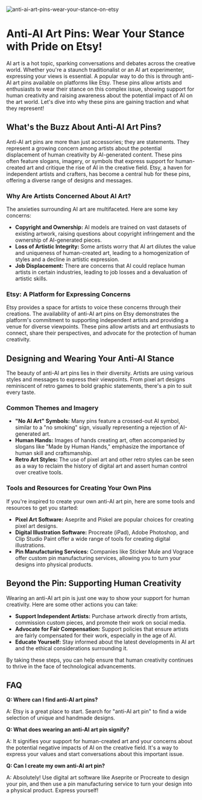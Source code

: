 ![anti-ai-art-pins-wear-your-stance-on-etsy](https://images.pexels.com/photos/18069362/pexels-photo-18069362.png?auto=compress&cs=tinysrgb&fit=crop&h=627&w=1200)

# Anti-AI Art Pins: Wear Your Stance with Pride on Etsy!

AI art is a hot topic, sparking conversations and debates across the creative world. Whether you're a staunch traditionalist or an AI art experimenter, expressing your views is essential. A popular way to do this is through anti-AI art pins available on platforms like Etsy. These pins allow artists and enthusiasts to wear their stance on this complex issue, showing support for human creativity and raising awareness about the potential impact of AI on the art world. Let's dive into why these pins are gaining traction and what they represent!

## What's the Buzz About Anti-AI Art Pins?

Anti-AI art pins are more than just accessories; they are statements. They represent a growing concern among artists about the potential displacement of human creativity by AI-generated content. These pins often feature slogans, imagery, or symbols that express support for human-created art and critique the rise of AI in the creative field. Etsy, a haven for independent artists and crafters, has become a central hub for these pins, offering a diverse range of designs and messages.

### Why Are Artists Concerned About AI Art?

The anxieties surrounding AI art are multifaceted. Here are some key concerns:

*   **Copyright and Ownership:** AI models are trained on vast datasets of existing artwork, raising questions about copyright infringement and the ownership of AI-generated pieces.
*   **Loss of Artistic Integrity:** Some artists worry that AI art dilutes the value and uniqueness of human-created art, leading to a homogenization of styles and a decline in artistic expression.
*   **Job Displacement:** There are concerns that AI could replace human artists in certain industries, leading to job losses and a devaluation of artistic skills.

### Etsy: A Platform for Expressing Concerns

Etsy provides a space for artists to voice these concerns through their creations. The availability of anti-AI art pins on Etsy demonstrates the platform's commitment to supporting independent artists and providing a venue for diverse viewpoints. These pins allow artists and art enthusiasts to connect, share their perspectives, and advocate for the protection of human creativity.

## Designing and Wearing Your Anti-AI Stance

The beauty of anti-AI art pins lies in their diversity. Artists are using various styles and messages to express their viewpoints. From pixel art designs reminiscent of retro games to bold graphic statements, there's a pin to suit every taste.

### Common Themes and Imagery

*   **"No AI Art" Symbols:** Many pins feature a crossed-out AI symbol, similar to a "no smoking" sign, visually representing a rejection of AI-generated art.
*   **Human Hands:** Images of hands creating art, often accompanied by slogans like "Made by Human Hands," emphasize the importance of human skill and craftsmanship.
*   **Retro Art Styles:** The use of pixel art and other retro styles can be seen as a way to reclaim the history of digital art and assert human control over creative tools.

### Tools and Resources for Creating Your Own Pins

If you're inspired to create your own anti-AI art pin, here are some tools and resources to get you started:

*   **Pixel Art Software:** Aseprite and Piskel are popular choices for creating pixel art designs.
*   **Digital Illustration Software:** Procreate (iPad), Adobe Photoshop, and Clip Studio Paint offer a wide range of tools for creating digital illustrations.
*   **Pin Manufacturing Services:** Companies like Sticker Mule and Vograce offer custom pin manufacturing services, allowing you to turn your designs into physical products.

## Beyond the Pin: Supporting Human Creativity

Wearing an anti-AI art pin is just one way to show your support for human creativity. Here are some other actions you can take:

*   **Support Independent Artists:** Purchase artwork directly from artists, commission custom pieces, and promote their work on social media.
*   **Advocate for Fair Compensation:** Support policies that ensure artists are fairly compensated for their work, especially in the age of AI.
*   **Educate Yourself:** Stay informed about the latest developments in AI art and the ethical considerations surrounding it.

By taking these steps, you can help ensure that human creativity continues to thrive in the face of technological advancements.

## FAQ

**Q: Where can I find anti-AI art pins?**

A: Etsy is a great place to start. Search for "anti-AI art pin" to find a wide selection of unique and handmade designs.

**Q: What does wearing an anti-AI art pin signify?**

A: It signifies your support for human-created art and your concerns about the potential negative impacts of AI on the creative field. It's a way to express your values and start conversations about this important issue.

**Q: Can I create my own anti-AI art pin?**

A: Absolutely! Use digital art software like Aseprite or Procreate to design your pin, and then use a pin manufacturing service to turn your design into a physical product. Express yourself!
